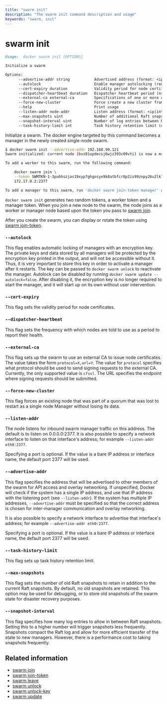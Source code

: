 ```yaml
---
title: "swarm init"
description: "The swarm init command description and usage"
keywords: "swarm, init"
---
```


<!-- This file is maintained within the docker/docker Github
     repository at https://github.com/docker/docker/. Make all
     pull requests against that repo. If you see this file in
     another repository, consider it read-only there, as it will
     periodically be overwritten by the definitive file. Pull
     requests which include edits to this file in other repositories
     will be rejected.
-->

# swarm init

```markdown
Usage:  docker swarm init [OPTIONS]

Initialize a swarm

Options:
      --advertise-addr string           Advertised address (format: <ip|interface>[:port])
      --autolock                        Enable manager autolocking (requiring an unlock key to start a stopped manager)
      --cert-expiry duration            Validity period for node certificates (ns|us|ms|s|m|h) (default 2160h0m0s)
      --dispatcher-heartbeat duration   Dispatcher heartbeat period (ns|us|ms|s|m|h) (default 5s)
      --external-ca external-ca         Specifications of one or more certificate signing endpoints
      --force-new-cluster               Force create a new cluster from current state
      --help                            Print usage
      --listen-addr node-addr           Listen address (format: <ip|interface>[:port]) (default 0.0.0.0:2377)
      --max-snapshots uint              Number of additional Raft snapshots to retain
      --snapshot-interval uint          Number of log entries between Raft snapshots (default 10000)
      --task-history-limit int          Task history retention limit (default 5)
```

Initialize a swarm. The docker engine targeted by this command becomes a manager
in the newly created single-node swarm.


```bash
$ docker swarm init --advertise-addr 192.168.99.121
Swarm initialized: current node (bvz81updecsj6wjz393c09vti) is now a manager.

To add a worker to this swarm, run the following command:

    docker swarm join \
    --token SWMTKN-1-3pu6hszjas19xyp7ghgosyx9k8atbfcr8p2is99znpy26u2lkl-1awxwuwd3z9j1z3puu7rcgdbx \
    172.17.0.2:2377

To add a manager to this swarm, run 'docker swarm join-token manager' and follow the instructions.
```

`docker swarm init` generates two random tokens, a worker token and a manager token. When you join
a new node to the swarm, the node joins as a worker or manager node based upon the token you pass
to [swarm join](swarm_join.md).

After you create the swarm, you can display or rotate the token using
[swarm join-token](swarm_join_token.md).

### `--autolock`

This flag enables automatic locking of managers with an encryption key. The
private keys and data stored by all managers will be protected by the
encryption key printed in the output, and will not be accessible without it.
Thus, it is very important to store this key in order to activate a manager
after it restarts. The key can be passed to `docker swarm unlock` to reactivate
the manager. Autolock can be disabled by running
`docker swarm update --autolock=false`. After disabling it, the encryption key
is no longer required to start the manager, and it will start up on its own
without user intervention.

### `--cert-expiry`

This flag sets the validity period for node certificates.

### `--dispatcher-heartbeat`

This flag sets the frequency with which nodes are told to use as a
period to report their health.

### `--external-ca`

This flag sets up the swarm to use an external CA to issue node certificates. The value takes
the form `protocol=X,url=Y`. The value for `protocol` specifies what protocol should be used
to send signing requests to the external CA. Currently, the only supported value is `cfssl`.
The URL specifies the endpoint where signing requests should be submitted.

### `--force-new-cluster`

This flag forces an existing node that was part of a quorum that was lost to restart as a single node Manager without losing its data.

### `--listen-addr`

The node listens for inbound swarm manager traffic on this address. The default is to listen on
0.0.0.0:2377. It is also possible to specify a network interface to listen on that interface's
address; for example `--listen-addr eth0:2377`.

Specifying a port is optional. If the value is a bare IP address or interface
name, the default port 2377 will be used.

### `--advertise-addr`

This flag specifies the address that will be advertised to other members of the
swarm for API access and overlay networking. If unspecified, Docker will check
if the system has a single IP address, and use that IP address with the
listening port (see `--listen-addr`). If the system has multiple IP addresses,
`--advertise-addr` must be specified so that the correct address is chosen for
inter-manager communication and overlay networking.

It is also possible to specify a network interface to advertise that interface's address;
for example `--advertise-addr eth0:2377`.

Specifying a port is optional. If the value is a bare IP address or interface
name, the default port 2377 will be used.

### `--task-history-limit`

This flag sets up task history retention limit.

### `--max-snapshots`

This flag sets the number of old Raft snapshots to retain in addition to the
current Raft snapshots. By default, no old snapshots are retained. This option
may be used for debugging, or to store old snapshots of the swarm state for
disaster recovery purposes.

### `--snapshot-interval`

This flag specifies how many log entries to allow in between Raft snapshots.
Setting this to a higher number will trigger snapshots less frequently.
Snapshots compact the Raft log and allow for more efficient transfer of the
state to new managers. However, there is a performance cost to taking snapshots
frequently.

## Related information

* [swarm join](swarm_join.md)
* [swarm join-token](swarm_join_token.md)
* [swarm leave](swarm_leave.md)
* [swarm unlock](swarm_unlock.md)
* [swarm unlock-key](swarm_unlock_key.md)
* [swarm update](swarm_update.md)
